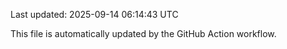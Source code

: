 Last updated: 2025-09-14 06:14:43 UTC

This file is automatically updated by the GitHub Action workflow.
